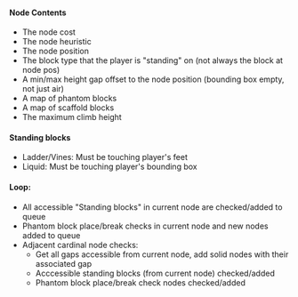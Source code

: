 #### Node Contents
- The node cost
- The node heuristic
- The node position
- The block type that the player is "standing" on (not always the block at node pos)
- A min/max height gap offset to the node position (bounding box empty, not just air)
- A map of phantom blocks
- A map of scaffold blocks
- The maximum climb height

#### Standing blocks
- Ladder/Vines: Must be touching player's feet
- Liquid: Must be touching player's bounding box

#### Loop:
- All accessible "Standing blocks" in current node are checked/added to queue
- Phantom block place/break checks in current node and new nodes added to queue
- Adjacent cardinal node checks:
  - Get all gaps accessible from current node, add solid nodes with their associated gap
  - Acccessible standing blocks (from current node) checked/added
  - Phantom block place/break check nodes checked/added
